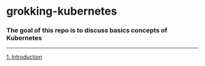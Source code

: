 # **grokking-kubernetes**

### The goal of this repo is to discuss basics concepts of Kubernetes
---
[1. Introduction](/1.Introduction/README.md)



